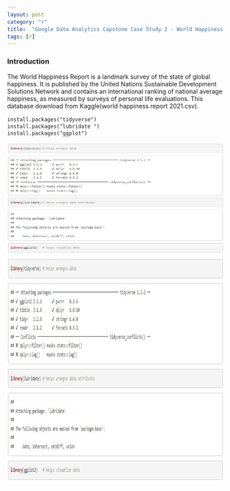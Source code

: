 ```yaml
---
layout: post
category: "r"
title:  "Google Data Analytics Capstone Case Study 2 - World Happiness Report"
tags: [r]
---
```

### Introduction

The World Happiness Report is a landmark survey of the state of global happiness. It is published by the United Nations Sustainable Development Solutions Network and contains an international ranking of national average happiness, 
as measured by surveys of personal life evaluations. This database download from Kaggle(world happiness report 2021.csv).

<!-- more -->
```
install.packages("tidyverse")
install.packages("lubridate ")
install.packages("ggplot")
```
![Alt Text](https://github.com/MoonBrillante/moonbrillante.github.io/raw/master/my_picture/worldhappiness001.JPG)
<img src="https://github.com/MoonBrillante/moonbrillante.github.io/raw/master/my_picture/worldhappiness001.JPG" alt="Girl in a jacket" width="770" height="530">

```
```

```
```

```
```

```
```

```
```

```
```


